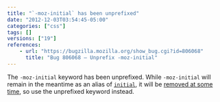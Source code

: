 ```yaml
---
title: "`-moz-initial` has been unprefixed"
date: "2012-12-03T03:54:45-05:00"
categories: ["css"]
tags: []
versions: ["19"]
references:
    - url: "https://bugzilla.mozilla.org/show_bug.cgi?id=806068"
      title: "Bug 806068 – Unprefix -moz-initial"
---
```

The `-moz-initial` keyword has been unprefixed. While `-moz-initial` will remain in the meantime as an alias of [`initial`](https://developer.mozilla.org/docs/Web/CSS/initial), it will be [removed at some time](https://bugzilla.mozilla.org/show_bug.cgi?id=807184), so use the unprefixed keyword instead.
